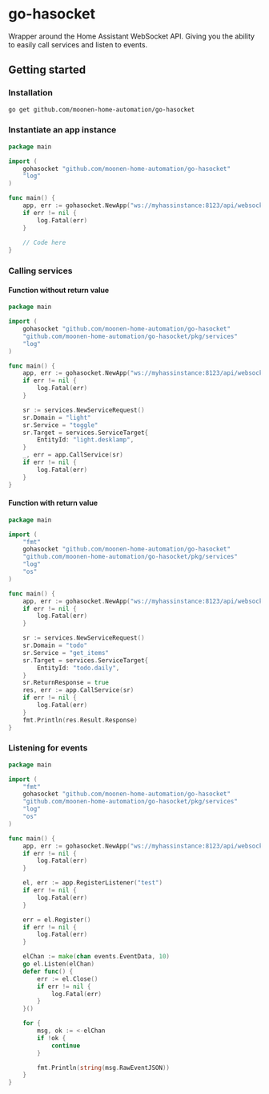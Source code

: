 # go-hasocket

Wrapper around the Home Assistant WebSocket API.
Giving you the ability to easily call services and listen to events.

## Getting started

### Installation

```bash
go get github.com/moonen-home-automation/go-hasocket
```

### Instantiate an app instance

```go
package main

import (
	gohasocket "github.com/moonen-home-automation/go-hasocket"
	"log"
)

func main() {
	app, err := gohasocket.NewApp("ws://myhassinstance:8123/api/websocket", "supersecrettoken")
	if err != nil {
		log.Fatal(err)
	}
	
	// Code here
}
```

### Calling services

#### Function without return value

```go
package main

import (
	gohasocket "github.com/moonen-home-automation/go-hasocket"
	"github.com/moonen-home-automation/go-hasocket/pkg/services"
	"log"
)

func main() {
	app, err := gohasocket.NewApp("ws://myhassinstance:8123/api/websocket", "supersecrettoken")
	if err != nil {
		log.Fatal(err)
	}

	sr := services.NewServiceRequest()
	sr.Domain = "light"
	sr.Service = "toggle"
	sr.Target = services.ServiceTarget{
		EntityId: "light.desklamp",
	}
	_, err = app.CallService(sr)
	if err != nil {
		log.Fatal(err)
	}
}
```

#### Function with return value

```go
package main

import (
	"fmt"
	gohasocket "github.com/moonen-home-automation/go-hasocket"
	"github.com/moonen-home-automation/go-hasocket/pkg/services"
	"log"
	"os"
)

func main() {
	app, err := gohasocket.NewApp("ws://myhassinstance:8123/api/websocket", "supersecrettoken")
	if err != nil {
		log.Fatal(err)
	}

	sr := services.NewServiceRequest()
	sr.Domain = "todo"
	sr.Service = "get_items"
	sr.Target = services.ServiceTarget{
		EntityId: "todo.daily",
	}
	sr.ReturnResponse = true
	res, err := app.CallService(sr)
	if err != nil {
		log.Fatal(err)
	}
	fmt.Println(res.Result.Response)
}
```

### Listening for events

```go
package main

import (
	"fmt"
	gohasocket "github.com/moonen-home-automation/go-hasocket"
	"github.com/moonen-home-automation/go-hasocket/pkg/services"
	"log"
	"os"
)

func main() {
	app, err := gohasocket.NewApp("ws://myhassinstance:8123/api/websocket", "supersecrettoken")
	if err != nil {
		log.Fatal(err)
	}

	el, err := app.RegisterListener("test")
	if err != nil {
		log.Fatal(err)
	}

	err = el.Register()
	if err != nil {
		log.Fatal(err)
	}

	elChan := make(chan events.EventData, 10)
	go el.Listen(elChan)
	defer func() {
		err := el.Close()
		if err != nil {
			log.Fatal(err)
		}
	}()

	for {
		msg, ok := <-elChan
		if !ok {
			continue
		}

		fmt.Println(string(msg.RawEventJSON))
	}
}
```